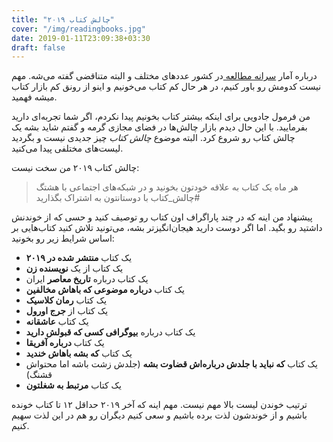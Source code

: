 ```yaml
---
title: "چالش کتاب ۲۰۱۹"
cover: "/img/readingbooks.jpg"
date: 2019-01-11T23:09:38+03:30
draft: false
---
```


درباره آمار [سرانه مطالعه ](https://fa.wikipedia.org/wiki/سرانه_مطالعه#سرانه_مطالعه_در_ایران) در کشور عددهای مختلف و البته متناقضی گفته می‌شه. مهم نیست کدومش رو باور کنیم، در هر حال کم کتاب می‌‌خونیم و اینو از رونق کم بازار کتاب میشه فهمید.

من فرمول جادویی برای اینکه بیشتر کتاب بخونیم پیدا نکردم، اگر شما تجربه‌ای دارید بفرمایید. با این حال دیدم بازار چالش‌ها در فضای مجازی گرمه و گفتم شاید بشه یک چالش کتاب رو شروع کرد. البته موضوع *چالش کتاب* چیز جدیدی نیست و بگردید لیست‌های مختلفی پیدا می‌کنید.

چالش کتاب ۲۰۱۹ من سخت نیست:

> هر ماه یک کتاب به علاقه خودتون بخونید و در شبکه‌های اجتماعی با هشتگ #چالش_کتاب با دوستانتون به اشتراک بگذارید

پیشنهاد من اینه که در چند پاراگراف اون کتاب رو توصیف کنید و حسی که از خوندنش داشتید رو بگید. اما اگر دوست دارید هیجان‌انگیزتر بشه، می‌تونید تلاش کنید کتاب‌هایی بر اساس شرایط زیر رو بخونید:

- یک کتاب **منتشر شده در ۲۰۱۹**
- یک کتاب از یک **نویسنده زن**
- یک کتاب درباره **تاریخ معاصر** ایران
- یک کتاب **درباره موضوعی که باهاش مخالفین**
- یک کتاب **رمان کلاسیک**
- یک کتاب از **جرج اورول**
- یک کتاب **عاشقانه**
- یک کتاب درباره **بیوگرافی کسی که قبولش دارید**
- یک کتاب **درباره آفریقا**
- یک کتاب **که بشه باهاش خندید**
- یک کتاب **که نباید با جلدش درباره‌اش قضاوت بشه** (جلدش زشت باشه اما محتواش قشنگ)
- یک کتاب **مرتبط به شغلتون**

ترتیب خوندن لیست بالا مهم نیست. مهم اینه که آخر ۲۰۱۹ حداقل ۱۲ تا کتاب خونده باشیم و از خوندشون لذت برده باشیم و سعی کنیم دیگران رو هم در این لذت سهیم کنیم.
